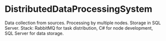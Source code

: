 # DistributedDataProcessingSystem
Data collection from sources. Processing by multiple nodes. Storage in SQL Server. Stack: RabbitMQ for task distribution, C# for node development, SQL Server for data storage.
